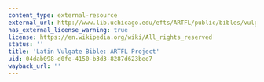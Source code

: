 ```yaml
---
content_type: external-resource
external_url: http://www.lib.uchicago.edu/efts/ARTFL/public/bibles/vulgate.search.html
has_external_license_warning: true
license: https://en.wikipedia.org/wiki/All_rights_reserved
status: ''
title: 'Latin Vulgate Bible: ARTFL Project'
uid: 04dab098-d0fe-4150-b3d3-8287d623bee7
wayback_url: ''
---
```

